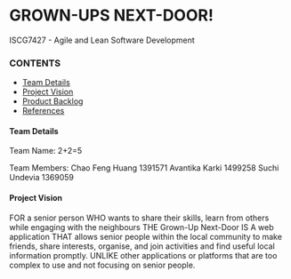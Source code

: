 # GROWN-UPS NEXT-DOOR!
ISCG7427 -  Agile and Lean Software Development

### CONTENTS

* [Team Details](#team-details)
* [Project Vision](#project-vision)
* [Product Backlog](documents/ProductBacklog/ProductBacklog.xlsx)
* [References](documents/REFERENCES.md)

#### Team Details

Team Name: 2+2=5

Team Members: Chao Feng Huang 1391571 Avantika Karki 1499258 Suchi Undevia 1369059

#### Project Vision

FOR a senior person WHO wants to share their skills, learn from others while engaging with the neighbours THE Grown-Up 
Next-Door IS A web application THAT allows senior people within the local community to make friends, share interests, 
organise, and join activities and find useful local information promptly. UNLIKE other applications or platforms that 
are too complex to use and not focusing on senior people.
